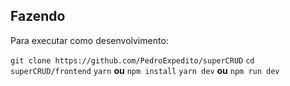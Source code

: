 ## Fazendo

Para executar como desenvolvimento:

`git clone https://github.com/PedroExpedito/superCRUD`
`cd superCRUD/frontend`
`yarn` **ou** `npm install`
`yarn dev` **ou** `npm run dev`



